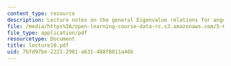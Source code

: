 ```yaml
---
content_type: resource
description: Lecture notes on the general Eigenvalue relations for angular momentum.
file: /media/https%3A/open-learning-course-data-rc.s3.amazonaws.com/5-61-physical-chemistry-fall-2007/7bfd97be22212981a631488f8811a46b_lecture18.pdf
file_type: application/pdf
resourcetype: Document
title: lecture18.pdf
uid: 7bfd97be-2221-2981-a631-488f8811a46b
---
```


